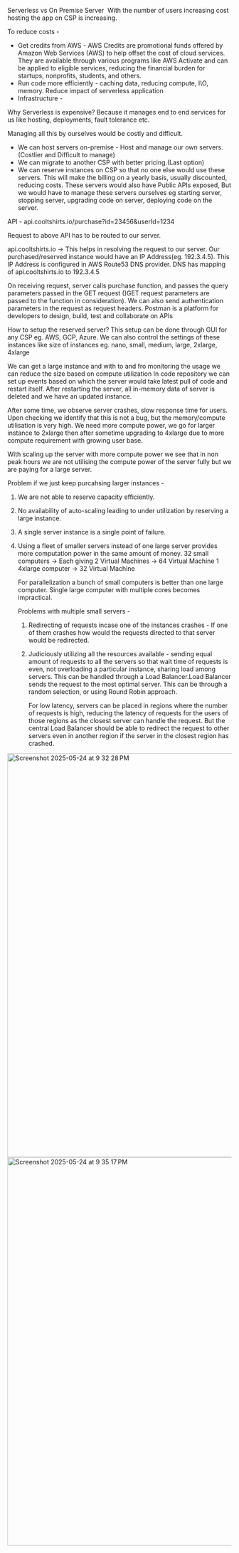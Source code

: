 
Serverless vs On Premise Server
 With the number of users increasing cost hosting the app on CSP is increasing.

To reduce costs -
- Get credits from AWS - AWS Credits are promotional funds offered by Amazon Web Services (AWS) to help offset the cost of cloud services. They are available through various programs like AWS Activate and can be applied to eligible services, reducing the financial burden for startups, nonprofits, students, and others. 
- Run code more efficiently - caching data, reducing compute, I\O, memory. Reduce impact of serverless application
- Infrastructure -

Why Serverless is expensive?
Because it manages end to end services for us like hosting, deployments, fault tolerance etc.

Managing all this by ourselves would be costly and difficult.

- We can host servers on-premise - Host and manage our own servers. (Costlier and Difficult to manage)
- We can migrate to another CSP with better pricing.(Last option)
- We can reserve instances on CSP so that no one else would use these servers. This will make the billing on a yearly basis, usually discounted, reducing costs. These servers would also have Public APIs exposed, But we would have to manage these servers ourselves eg starting server, stopping server, upgrading code on server, deploying code on the server.

API - api.cooltshirts.io/purchase?id=23456&userId=1234 

Request to above API has to be routed to our server.

api.cooltshirts.io -> This helps in resolving the request to our server. Our purchased/reserved instance would have an IP Address(eg. 192.3.4.5). This IP Address is configured in AWS Route53 DNS provider. DNS has mapping of api.cooltshirts.io to 192.3.4.5

On receiving request, server calls purchase function, and passes the query parameters passed in the GET request ()GET request parameters are passed to the function in consideration). We can also send authentication parameters in the request as request headers.
Postman is a platform for developers to design, build, test and collaborate on APIs

How to setup the reserved server?
This setup can be done through GUI for any CSP eg. AWS, GCP, Azure.
We can also control the settings of these instances like size of instances eg. nano, small, medium, large, 2xlarge, 4xlarge

We can get a large instance and with to and fro monitoring the usage we can reduce the size based on compute utilization
In code repository we can set up events based on which the server would take latest pull of code and restart itself. After restarting the server, all in-memory data of server is deleted and we have an updated instance.

After some time, we observe server crashes, slow response time for users. Upon checking we identify that this is not a bug, but the memory/compute utilisation is very high.
We need more compute power, we go for larger instance to 2xlarge then after sometime upgrading to 4xlarge due to more compute requirement with growing user base.

With scaling up the server with more compute power we see that in non peak hours we are not utilising the compute power of the server fully but we are paying for a large server.

Problem if we just keep purcahsing larger instances - 
1. We are not able to reserve capacity efficiently.
2. No availability of auto-scaling leading to under utilization by reserving a large instance.
3. A single server instance is a single point of failure.
4. Using a fleet of smaller servers instead of one large server provides more computation power in the same amount of money.
   32 small computers -> Each giving 2 Virtual Machines -> 64 Virtual Machine
   1 4xlarge computer -> 32 Virtual Machine

   For parallelization a bunch of small computers is better than one large computer.
   Single large computer with multiple cores becomes impractical.

   Problems with multiple small servers -
   1. Redirecting of requests incase one of the instances crashes - If one of them crashes how would the requests directed to that server would be redirected.
   2. Judiciously utilizing all the resources available - sending equal amount of requests to all the servers so that wait time of requests is even, not overloading a particular instance, sharing load among servers.
      This can be handled through a Load Balancer.Load Balancer sends the request to the most optimal server. This can be through a random selection, or using Round Robin approach.

      For low latency, servers can be placed in regions where the number of requests is high, reducing the latency of requests for the users of those regions as the closest server can handle the request. But the central Load Balancer should be able to redirect the request to other servers even in another region if the server in the closest region has crashed.
   
<img width="908" alt="Screenshot 2025-05-24 at 9 32 28 PM" src="https://github.com/user-attachments/assets/3319514f-2eac-4ede-b97c-d8dede82f67a" />

<img width="873" alt="Screenshot 2025-05-24 at 9 35 17 PM" src="https://github.com/user-attachments/assets/e9e0fa49-1a63-41e2-85ce-5d3a2359e42a" />


